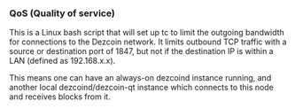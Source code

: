 ### QoS (Quality of service) ###

This is a Linux bash script that will set up tc to limit the outgoing bandwidth for connections to the Dezcoin network. It limits outbound TCP traffic with a source or destination port of 1847, but not if the destination IP is within a LAN (defined as 192.168.x.x).

This means one can have an always-on dezcoind instance running, and another local dezcoind/dezcoin-qt instance which connects to this node and receives blocks from it.
